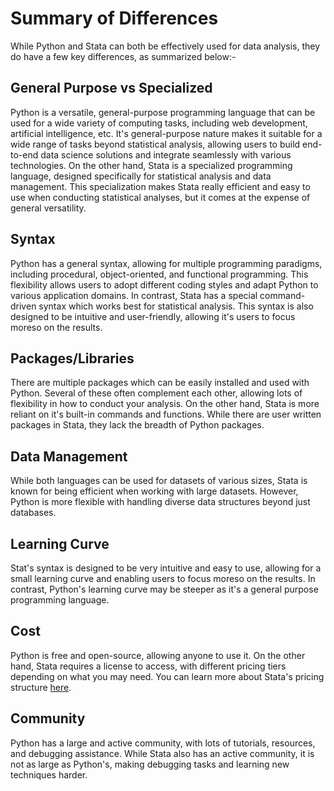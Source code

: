 # Summary of Differences

While Python and Stata can both be effectively used for data analysis, they do have a few key differences, as summarized below:-

## General Purpose vs Specialized

Python is a versatile, general-purpose programming language that can be used for a wide variety of computing tasks, including web development, artificial intelligence, etc. It's general-purpose nature makes it suitable for a wide range of tasks beyond statistical analysis, allowing users to build end-to-end data science solutions and integrate seamlessly with various technologies. On the other hand, Stata is a specialized programming language, designed specifically for statistical analysis and data management. This specialization makes Stata really efficient and easy to use when conducting statistical analyses, but it comes at the expense of general versatility.

## Syntax

Python has a general syntax, allowing for multiple programming paradigms, including procedural, object-oriented, and functional programming. This flexibility allows users to adopt different coding styles and adapt Python to various application domains. In contrast, Stata has a special command-driven syntax which works best for statistical analysis. This syntax is also designed to be intuitive and user-friendly, allowing it's users to focus moreso on the results.

## Packages/Libraries

There are multiple packages which can be easily installed and used with Python. Several of these often complement each other, allowing lots of flexibility in how to conduct your analysis. On the other hand, Stata is more reliant on it's built-in commands and functions. While there are user written packages in Stata, they lack the breadth of Python packages.

## Data Management

While both languages can be used for datasets of various sizes, Stata is known for being efficient when working with large datasets. However, Python is more flexible with handling diverse data structures beyond just databases.

## Learning Curve

Stat's syntax is designed to be very intuitive and easy to use, allowing for a small learning curve and enabling users to focus moreso on the results. In contrast, Python's learning curve may be steeper as it's a general purpose programming language.

## Cost

Python is free and open-source, allowing anyone to use it. On the other hand, Stata requires a license to access, with different pricing tiers depending on what you may need. You can learn more about Stata's pricing structure [here](https://www.stata.com/order/).

## Community

Python has a large and active community, with lots of tutorials, resources, and debugging assistance. While Stata also has an active community, it is not as large as Python's, making debugging tasks and learning new techniques harder.